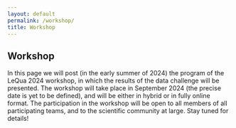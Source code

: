 ```yaml
---
layout: default
permalink: /workshop/
title: Workshop
---
```


## Workshop

In this page we will post (in the early summer of 2024) the program of the LeQua 2024 workshop, in which the results of the data challenge will be presented. The workshop will take place in September 2024 (the precise date is yet to be defined), and will be either in hybrid or in fully online format. The participation in the workshop will be open to all members of all participating teams, and to the scientific community at large. Stay tuned for details!

<!-- BEGIN COMMENTED BLOCK
Wednesday, September 7	

{{< rawhtml >}}

<table class="mytable">
<tr> <td> 15:30 </td> <td> 16:00	</td> <td> Andrea Esuli, Alejandro Moreo, Fabrizio Sebastiani, Gianluca Sperduti: Overview of LeQua 2022</td></tr>
  
<tr> <td> 16:00	</td> <td> 16:15	</td> <td> Pablo González: UniOviedo(Team1) at LeQua 2022: Sample-based quantification using deep learning	</td></tr>
<tr> <td> 16:15 </td> <td> 16:30  </td> <td> Martin Senz, Mirko Bunse: DortmundAI at LeQua 2022: Regularized SLD </td></tr>
<tr> <td> 16:30	</td> <td> 16:45	</td> <td> Teodora Popordanoska, Matthew B. Blaschko: KULeuven at LeQua 2022: Model calibration in quantification learning </td></tr>
<tr> <td> 16:45	</td> <td> 17:00	</td> <td> Kevin Kloos, Quinten A. Meertens, Julian D. Karch: UniLeiden at LeQua 2022: The first step in understanding the behaviour of the median sweep quantifier using continuous sweep </td></tr>
  
<tr> <td> 17:00	</td> <td> 17:20	</td> <td> Break </td></tr>

<tr> <td> 17:20	</td> <td> 17:35	</td> <td> Juan J. del Coz: UniOviedo(Team2) at LeQua 2022: Comparison of traditional quantifiers and a new method based on energy distance </td></tr>
<tr> <td> 17:35	</td> <td> 17:50	</td> <td> Giorgio M. Di Nunzio: UniPadova at LeQua 2022: A preliminary study of a Tidyverse approach to quantification </td></tr>
  
<tr> <td> 17:50	</td> <td> 18:20	</td> <td> Discussion	</td></tr>
  
<tr> <td> 18:20	</td> <td> 18:50	</td> <td> Keynote talk: George Forman (Amazon Research): Open Problems in Quantification Research	</td></tr>
</table>

{{< /rawhtml >}}
END COMMENTED BLOCK -->


